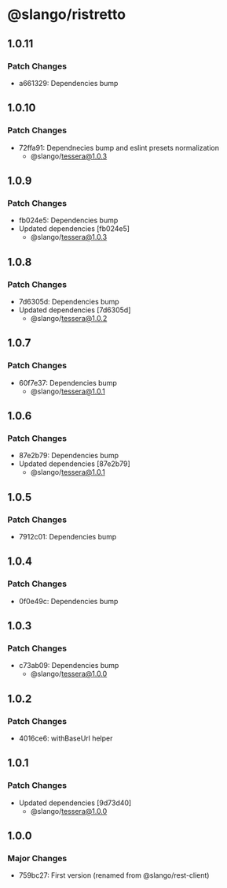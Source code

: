 # @slango/ristretto

## 1.0.11

### Patch Changes

- a661329: Dependencies bump

## 1.0.10

### Patch Changes

- 72ffa91: Dependnecies bump and eslint presets normalization
  - @slango/tessera@1.0.3

## 1.0.9

### Patch Changes

- fb024e5: Dependencies bump
- Updated dependencies [fb024e5]
  - @slango/tessera@1.0.3

## 1.0.8

### Patch Changes

- 7d6305d: Dependencies bump
- Updated dependencies [7d6305d]
  - @slango/tessera@1.0.2

## 1.0.7

### Patch Changes

- 60f7e37: Dependencies bump
  - @slango/tessera@1.0.1

## 1.0.6

### Patch Changes

- 87e2b79: Dependencies bump
- Updated dependencies [87e2b79]
  - @slango/tessera@1.0.1

## 1.0.5

### Patch Changes

- 7912c01: Dependencies bump

## 1.0.4

### Patch Changes

- 0f0e49c: Dependencies bump

## 1.0.3

### Patch Changes

- c73ab09: Dependencies bump
  - @slango/tessera@1.0.0

## 1.0.2

### Patch Changes

- 4016ce6: withBaseUrl helper

## 1.0.1

### Patch Changes

- Updated dependencies [9d73d40]
  - @slango/tessera@1.0.0

## 1.0.0

### Major Changes

- 759bc27: First version (renamed from @slango/rest-client)
